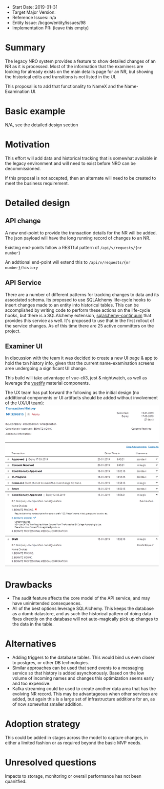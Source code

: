 - Start Date: 2019-01-31
- Target Major Version:
- Reference Issues: n/a
- Entity Issue: /bcgov/entity/issues/98
- Implementation PR: (leave this empty)

# Summary

The legacy NRO system provides a feature to show detailed changes of an NR as it is processed. Most of the information that the examiners are looking for already exists on the main details page for an NR, but showing the historical edits and transitions is not listed in the UI.

This proposal is to add that functionality to NameX and the Name-Examination UI.

# Basic example

N/A, see the detailed design section

# Motivation

This effort will add data and historical tracking that is somewhat available in the legacy environment and will need to exist before NRO can be decommissioned.

If this proposal is not accepted, then an alternate will need to be created to meet the business requirement.

# Detailed design

## API change

A new end-point to provide the transaction details for the NR will be added. The json payload will have the long running record of changes to an NR.

Existing end-points follow a RESTful pattern of `/api/v/requests/{nr number}`

An addtional end-point will extend this to `/api/v/requests/{nr number}/history`

## API Service

There are a number of different patterns for tracking changes to data and its associated schema. Its proposed to use SQLAlchemy life-cycle hooks to insert changes made to an entity into historical tables. This can be accomplished by writing code to perform these actions on the life-cycle hooks, but there is a SQLAlchemy extension,
[sqlalchemy-continuum](https://github.com/kvesteri/sqlalchemy-continuum#sqlalchemy-continuum)
that provides this service as well. It's proposed to use that in the first rollout of the service changes. As of this time there are 25 active committers on the project.

## Examiner UI

In discussion with the team it was decided to create a new UI page & app to hold the txn history info, given that the current name-examination screens aree undergoing a significant UI change.

This build will take advantage of vue-cli3, jest & nightwatch, as well as leverage the [vuetify](https://vuetifyjs.com) material components.

The UX team has put forward the following as the initial design (no addittional components or UI artifacts should be added without involvement of the UX/UI team):
![Transaction History UI](rfc-txn-audit-history/history.png)

# Drawbacks

- The audit feature affects the core model of the API service, and may have uninintended consequences.
- All of the best options leverage SQLAlchemy. This keeps the database as a dumb datastore, and as such the historical pattern of doing data fixes directly on the database will not auto-magically pick up changes to the data in the table.

# Alternatives

- Adding triggers to the database tables. This would bind us even closer to postgres, or other DB technologies.
- Similar approaches can be used that send events to a messaging service so that history is added asynchonously. Based on the low volume of incoming names and changes this optimization seems early and too expensive.
- Kafka streaming could be used to create another data area that has the evolving NR record. This may be advantageous when other services are added, but again this is a large set of infrastructure additions for an, as of now somewhat smaller addition.

# Adoption strategy

This could be added in stages across the model to capture changes, in either a limited fashion or as required beyond the basic MVP needs.

# Unresolved questions

Impacts to storage, monitoring or overall performance has not been quanitfied.
